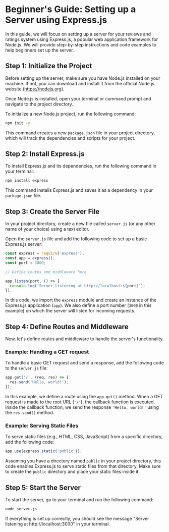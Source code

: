 # Beginner's Guide: Setting up a Server using Express.js

In this guide, we will focus on setting up a server for your reviews and ratings system using Express.js, a popular web application framework for Node.js. We will provide step-by-step instructions and code examples to help beginners set up the server.

## Step 1: Initialize the Project

Before setting up the server, make sure you have Node.js installed on your machine. If not, you can download and install it from the official Node.js website (https://nodejs.org).

Once Node.js is installed, open your terminal or command prompt and navigate to the project directory.

To initialize a new Node.js project, run the following command:

```bash
npm init -y
```

This command creates a new `package.json` file in your project directory, which will track the dependencies and scripts for your project.

## Step 2: Install Express.js

To install Express.js and its dependencies, run the following command in your terminal:

```bash
npm install express
```

This command installs Express.js and saves it as a dependency in your `package.json` file.

## Step 3: Create the Server File

In your project directory, create a new file called `server.js` (or any other name of your choice) using a text editor.

Open the `server.js` file and add the following code to set up a basic Express.js server:

```javascript
const express = require('express');
const app = express();
const port = 3000;

// Define routes and middleware here

app.listen(port, () => {
  console.log(`Server listening at http://localhost:${port}`);
});
```

In this code, we import the `express` module and create an instance of the Express.js application (`app`). We also define a port number (`3000` in this example) on which the server will listen for incoming requests.

## Step 4: Define Routes and Middleware

Now, let's define routes and middleware to handle the server's functionality.

### Example: Handling a GET request

To handle a basic GET request and send a response, add the following code to the `server.js` file:

```javascript
app.get('/', (req, res) => {
  res.send('Hello, world!');
});
```

In this example, we define a route using the `app.get()` method. When a GET request is made to the root URL (`'/'`), the callback function is executed. Inside the callback function, we send the response `'Hello, world!'` using the `res.send()` method.

### Example: Serving Static Files

To serve static files (e.g., HTML, CSS, JavaScript) from a specific directory, add the following code:

```javascript
app.use(express.static('public'));
```

Assuming you have a directory named `public` in your project directory, this code enables Express.js to serve static files from that directory. Make sure to create the `public` directory and place your static files inside it.

## Step 5: Start the Server

To start the server, go to your terminal and run the following command:

```bash
node server.js
```

If everything is set up correctly, you should see the message "Server listening at http://localhost:3000" in your terminal.

